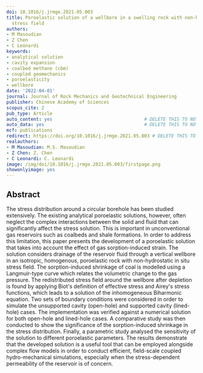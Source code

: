 ```yaml
---
doi: 10.1016/j.jrmge.2021.05.003
title: Poroelastic solution of a wellbore in a swelling rock with non-hydrostatic
  stress field
authors:
- M Masoudian
- Z Chen
- C Leonardi
keywords:
- analytical solution
- cavity expansion
- coalbed methane (cbm)
- coupled geomechanics
- poroelasticity
- wellbore
date: '2022-04-01'
journal: Journal of Rock Mechanics and Geotechnical Engineering
publisher: Chinese Academy of Sciences
scopus_cite: 2
pub_type: Article
auto_content: yes                                  # DELETE THIS TO NOT AUTO GENERATE CONTENT
auto_data: yes                                     # DELETE THIS TO NOT AUTO GENERATE METADATA
mcf: publications
redirect: https://doi.org/10.1016/j.jrmge.2021.05.003 # DELETE THIS TO NOT REDIRECT
realauthors:
- M Masoudian: M.S. Masoudian
- Z Chen: Z. Chen
- C Leonardi: C. Leonardi
image: /img/doi/10.1016/j.jrmge.2021.05.003/firstpage.png
showonlyimage: yes
---
```



## Abstract
The stress distribution around a circular borehole has been studied extensively. The existing analytical poroelastic solutions, however, often neglect the complex interactions between the solid and fluid that can significantly affect the stress solution. This is important in unconventional gas reservoirs such as coalbeds and shale formations. In order to address this limitation, this paper presents the development of a poroelastic solution that takes into account the effect of gas sorption-induced strain. The solution considers drainage of the reservoir fluid through a vertical wellbore in an isotropic, homogenous, poroelastic rock with non-hydrostatic in situ stress field. The sorption-induced shrinkage of coal is modelled using a Langmuir-type curve which relates the volumetric change to the gas pressure. The redistributed stress field around the wellbore after depletion is found by applying Biot's definition of effective stress and Airey's stress functions, which leads to a solution of the inhomogeneous Biharmonic equation. Two sets of boundary conditions were considered in order to simulate the unsupported cavity (open-hole) and supported cavity (lined-hole) cases. The implementation was verified against a numerical solution for both open-hole and lined-hole cases. A comparative study was then conducted to show the significance of the sorption-induced shrinkage in the stress distribution. Finally, a parametric study analysed the sensitivity of the solution to different poroelastic parameters. The results demonstrate that the developed solution is a useful tool that can be employed alongside complex flow models in order to conduct efficient, field-scale coupled hydro-mechanical simulations, especially when the stress-dependent permeability of the reservoir is of concern.
